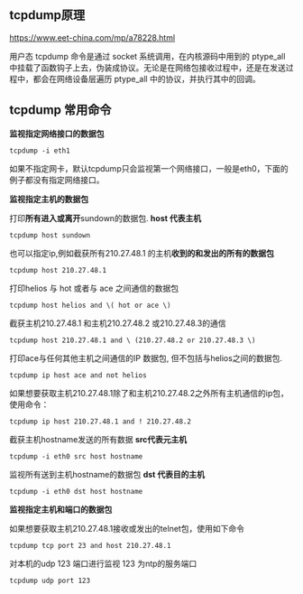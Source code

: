 ## tcpdump原理

https://www.eet-china.com/mp/a78228.html

用户态 tcpdump 命令是通过 socket 系统调用，在内核源码中用到的 ptype_all 中挂载了函数钩子上去，伪装成协议。无论是在网络包接收过程中，还是在发送过程中，都会在网络设备层遍历 ptype_all 中的协议，并执行其中的回调。

## tcpdump 常用命令

**监视指定网络接口的数据包**

```
tcpdump -i eth1
```

如果不指定网卡，默认tcpdump只会监视第一个网络接口，一般是eth0，下面的例子都没有指定网络接口。　 

**监视指定主机的数据包**

打印**所有进入或离开**sundown的数据包. **host 代表主机**

```
tcpdump host sundown
```

也可以指定ip,例如截获所有210.27.48.1 的主机**收到的和发出的所有的数据包**

```
tcpdump host 210.27.48.1 
```

打印helios 与 hot 或者与 ace 之间通信的数据包

```
tcpdump host helios and \( hot or ace \)
```

截获主机210.27.48.1 和主机210.27.48.2 或210.27.48.3的通信

```
tcpdump host 210.27.48.1 and \ (210.27.48.2 or 210.27.48.3 \) 
```

打印ace与任何其他主机之间通信的IP 数据包, 但不包括与helios之间的数据包.

```
tcpdump ip host ace and not helios
```

如果想要获取主机210.27.48.1除了和主机210.27.48.2之外所有主机通信的ip包，使用命令：

```
tcpdump ip host 210.27.48.1 and ! 210.27.48.2
```

截获主机hostname发送的所有数据 **src代表元主机**

```
tcpdump -i eth0 src host hostname
```

监视所有送到主机hostname的数据包 **dst 代表目的主机**

```
tcpdump -i eth0 dst host hostname
```

 

**监视指定主机和端口的数据包**

如果想要获取主机210.27.48.1接收或发出的telnet包，使用如下命令

```
tcpdump tcp port 23 and host 210.27.48.1
```

对本机的udp 123 端口进行监视 123 为ntp的服务端口

```
tcpdump udp port 123 
```